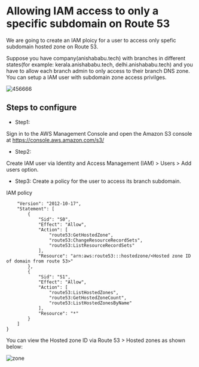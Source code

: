 # Allowing IAM access to only a specific subdomain on Route 53

We are going to create an IAM ploicy for a user to access only spefic subdomain hosted zone on Route 53.

Suppose you have company(anishababu.tech) with branches in different states(for example: kerala.anishababu.tech, delhi.anishababu.tech) and you have to allow each branch admin to only access to their branch DNS zone. You can setup a IAM user with subdomain zone access privilges.

![456666](https://user-images.githubusercontent.com/100779249/159098593-8d5f4c8b-6b1d-4eb0-8d73-565826cbb516.png)

## Steps to configure

* Step1:

Sign in to the AWS Management Console and open the Amazon S3 console at https://console.aws.amazon.com/s3/

* Step2: 

Create IAM user via Identity and Access Management (IAM) > Users > Add users option.

* Step3: Create a policy for the user to access its branch subdomain.

IAM policy
```{
    "Version": "2012-10-17",
    "Statement": [
        {
            "Sid": "S0",
            "Effect": "Allow",
            "Action": [
                "route53:GetHostedZone",
                "route53:ChangeResourceRecordSets",
                "route53:ListResourceRecordSets"
            ],
            "Resource": "arn:aws:route53:::hostedzone/<Hosted zone ID of domain from route 53>"
        },
        {
            "Sid": "S1",
            "Effect": "Allow",
            "Action": [
                "route53:ListHostedZones",
                "route53:GetHostedZoneCount",
                "route53:ListHostedZonesByName"
            ],
            "Resource": "*"
        }
    ]
}
```

You can view the Hosted zone ID via Route 53 > Hosted zones as shown below:

![zone](https://user-images.githubusercontent.com/100779249/159102455-7e52d7d5-17eb-4ec1-8b25-a831b2bfd91a.png)

